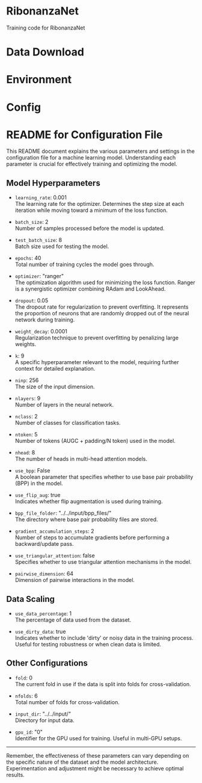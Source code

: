 # RibonanzaNet

Training code for RibonanzaNet

# Data Download

# Environment

# Config 

# README for Configuration File

This README document explains the various parameters and settings in the configuration file for a machine learning model. Understanding each parameter is crucial for effectively training and optimizing the model.

## Model Hyperparameters
- `learning_rate`: 0.001  
  The learning rate for the optimizer. Determines the step size at each iteration while moving toward a minimum of the loss function.

- `batch_size`: 2  
  Number of samples processed before the model is updated.

- `test_batch_size`: 8  
  Batch size used for testing the model.

- `epochs`: 40  
  Total number of training cycles the model goes through.

- `optimizer`: "ranger"  
  The optimization algorithm used for minimizing the loss function. Ranger is a synergistic optimizer combining RAdam and LookAhead.

- `dropout`: 0.05  
  The dropout rate for regularization to prevent overfitting. It represents the proportion of neurons that are randomly dropped out of the neural network during training.

- `weight_decay`: 0.0001  
  Regularization technique to prevent overfitting by penalizing large weights.

- `k`: 9  
  A specific hyperparameter relevant to the model, requiring further context for detailed explanation.

- `ninp`: 256  
  The size of the input dimension.

- `nlayers`: 9  
  Number of layers in the neural network.

- `nclass`: 2  
  Number of classes for classification tasks.

- `ntoken`: 5  
  Number of tokens (AUGC + padding/N token) used in the model.

- `nhead`: 8  
  The number of heads in multi-head attention models.

- `use_bpp`: False  
  A boolean parameter that specifies whether to use base pair probability (BPP) in the model.

- `use_flip_aug`: true  
  Indicates whether flip augmentation is used during training.

- `bpp_file_folder`: "../../input/bpp_files/"  
  The directory where base pair probability files are stored.

- `gradient_accumulation_steps`: 2  
  Number of steps to accumulate gradients before performing a backward/update pass.

- `use_triangular_attention`: false  
  Specifies whether to use triangular attention mechanisms in the model.

- `pairwise_dimension`: 64  
  Dimension of pairwise interactions in the model.

## Data Scaling
- `use_data_percentage`: 1  
  The percentage of data used from the dataset.

- `use_dirty_data`: true  
  Indicates whether to include 'dirty' or noisy data in the training process. Useful for testing robustness or when clean data is limited.

## Other Configurations
- `fold`: 0  
  The current fold in use if the data is split into folds for cross-validation.

- `nfolds`: 6  
  Total number of folds for cross-validation.

- `input_dir`: "../../input/"  
  Directory for input data.

- `gpu_id`: "0"  
  Identifier for the GPU used for training. Useful in multi-GPU setups.

---

Remember, the effectiveness of these parameters can vary depending on the specific nature of the dataset and the model architecture. Experimentation and adjustment might be necessary to achieve optimal results.

